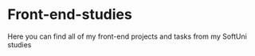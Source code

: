 # Front-end-studies

Here you can find all of my front-end projects and tasks from my SoftUni studies
